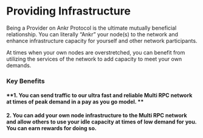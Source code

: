 # Providing Infrastructure

Being a Provider on Ankr Protocol is the ultimate mutually beneficial relationship. You can literally “Ankr” your node(s) to the network and enhance infrastructure capacity for yourself and other network participants.&#x20;

At times when your own nodes are overstretched, you can benefit from utilizing the services of the network to add capacity to meet your own demands.

### Key Benefits

#### **1. You can send traffic to our ultra fast and reliable Multi RPC network at times of peak demand in a pay as you go model. **

**2. You can add your own node infrastructure to the Multi RPC network and allow others to use your idle capacity at times of low demand for you. You can earn rewards for doing so.**
